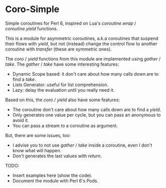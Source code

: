Coro-Simple
===========

Simple coroutines for Perl 6, inspired on Lua's *coroutine.wrap* / *coroutine.yield* functions.

This is a module for asymmetric coroutines, a.k.a coroutines that suspend their flows
with *yield*, but not (instead) change the control flow to another coroutine with *transfer* (these
are symmetric ones).


The *coro* / *yield* functions from this module are implemented using *gather* / *take*.
The *gather* / *take* have some interesting features:

* Dynamic Scope based: it don't care about how many calls down are to find a *take*.
* Lists Generator: useful for list comprehension.
* Lazy: delay the evaluation until you really need it.


Based on this, the *coro* / *yield* also have some features:

* The coroutine don't care about how many calls down are to find a *yield*.
* Only generates one value per cycle, but you can pass an anonymous to avoid it.
* You can pass a stream to a coroutine as argument.


But, there are some issues, too:

* I advise you to not use *gather* / *take* inside a coroutine, even I don't know what will happen.
* Don't generates the last values with *return*.


TODO:
* Insert examples here (show the code).
* Document the module with Perl 6's Pods.